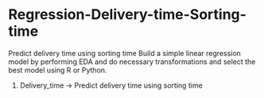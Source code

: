 # Regression-Delivery-time-Sorting-time
Predict delivery time using sorting time
Build a simple linear regression model by performing EDA and do necessary transformations and select the best model using R or Python.
1) Delivery_time -> Predict delivery time using sorting time 
